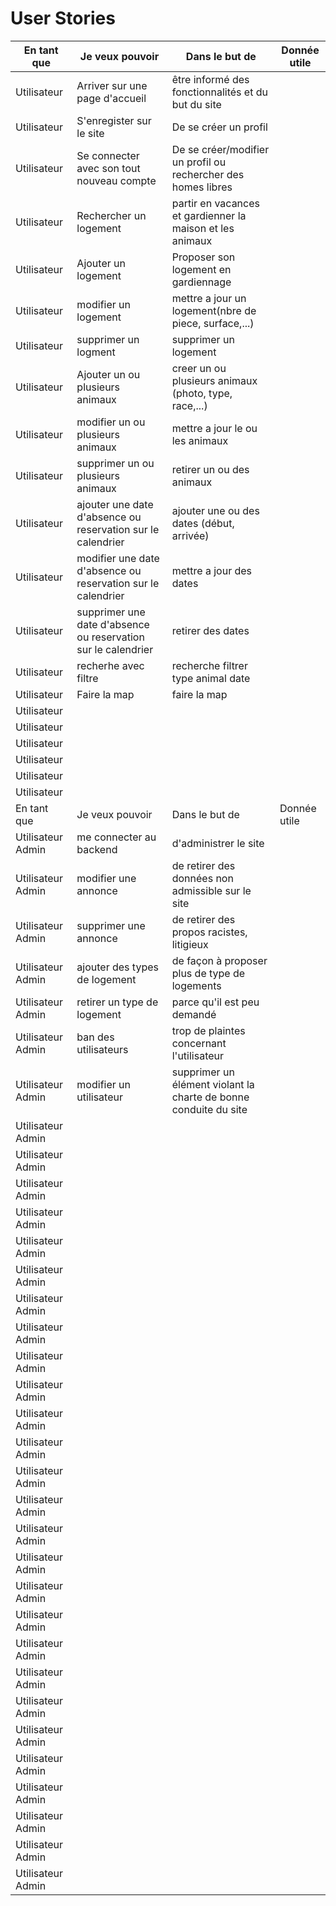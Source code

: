 # User Stories

| En tant que       | Je veux pouvoir                                               | Dans le but de                                                   | Donnée utile |
| ----------------- | ------------------------------------------------------------- | ---------------------------------------------------------------- | ------------ |
| Utilisateur       | Arriver sur une page d'accueil                                | être informé des fonctionnalités et du but du site               |              |
| Utilisateur       | S'enregister sur le site                                      | De se créer un profil                                            |              |
| Utilisateur       | Se connecter avec son tout nouveau compte                     | De se créer/modifier un profil ou rechercher des homes libres    |              |
| Utilisateur       | Rechercher un logement                                        | partir en vacances et gardienner la maison et les animaux        |              |
| Utilisateur       | Ajouter un logement                                           | Proposer son logement en gardiennage                             |              |
| Utilisateur       | modifier un logement                                          | mettre a jour un logement(nbre de piece, surface,...)            |              |
| Utilisateur       | supprimer un logment                                          | supprimer un logement                                            |              |
| Utilisateur       | Ajouter un ou plusieurs animaux                               | creer un ou plusieurs animaux (photo, type, race,...)            |              |
| Utilisateur       | modifier un ou plusieurs animaux                              | mettre a jour le ou les animaux                                  |              |
| Utilisateur       | supprimer un ou plusieurs animaux                             | retirer un ou des animaux                                        |              |
| Utilisateur       | ajouter une date d'absence ou reservation sur le calendrier   | ajouter une ou des dates (début, arrivée)                        |              |
| Utilisateur       | modifier une date d'absence ou reservation sur le calendrier  | mettre a jour des dates                                          |              |
| Utilisateur       | supprimer une date d'absence ou reservation sur le calendrier | retirer des dates                                                |              |
| Utilisateur       | recherhe avec filtre                                          | recherche filtrer type animal date                               |              |
| Utilisateur       | Faire la map                                                  | faire la map                                                     |              |
| Utilisateur       |                                                               |                                                                  |              |
| Utilisateur       |                                                               |                                                                  |              |
| Utilisateur       |                                                               |                                                                  |              |
| Utilisateur       |                                                               |                                                                  |              |
| Utilisateur       |                                                               |                                                                  |              |
| Utilisateur       |                                                               |                                                                  |              |
| En tant que       | Je veux pouvoir                                               | Dans le but de                                                   | Donnée utile |
| Utilisateur Admin | me connecter au backend                                       | d'administrer le site                                            |              |
| Utilisateur Admin | modifier une annonce                                          | de retirer des données non admissible sur le site                |              |
| Utilisateur Admin | supprimer une annonce                                         | de retirer des propos racistes, litigieux                        |              |
| Utilisateur Admin | ajouter des types de logement                                 | de façon à proposer plus de type de logements                    |              |
| Utilisateur Admin | retirer un type de logement                                   | parce qu'il est peu demandé                                      |              |
| Utilisateur Admin | ban des utilisateurs                                          | trop de plaintes concernant l'utilisateur                        |              |
| Utilisateur Admin | modifier un utilisateur                                       | supprimer un élément violant la charte de bonne conduite du site |              |
| Utilisateur Admin |                                                               |                                                                  |              |
| Utilisateur Admin |                                                               |                                                                  |              |
| Utilisateur Admin |                                                               |                                                                  |              |
| Utilisateur Admin |                                                               |                                                                  |              |
| Utilisateur Admin |                                                               |                                                                  |              |
| Utilisateur Admin |                                                               |                                                                  |              |
| Utilisateur Admin |                                                               |                                                                  |              |
| Utilisateur Admin |                                                               |                                                                  |              |
| Utilisateur Admin |                                                               |                                                                  |              |
| Utilisateur Admin |                                                               |                                                                  |              |
| Utilisateur Admin |                                                               |                                                                  |              |
| Utilisateur Admin |                                                               |                                                                  |              |
| Utilisateur Admin |                                                               |                                                                  |              |
| Utilisateur Admin |                                                               |                                                                  |              |
| Utilisateur Admin |                                                               |                                                                  |              |
| Utilisateur Admin |                                                               |                                                                  |              |
| Utilisateur Admin |                                                               |                                                                  |              |
| Utilisateur Admin |                                                               |                                                                  |              |
| Utilisateur Admin |                                                               |                                                                  |              |
| Utilisateur Admin |                                                               |                                                                  |              |
| Utilisateur Admin |                                                               |                                                                  |              |
| Utilisateur Admin |                                                               |                                                                  |              |
| Utilisateur Admin |                                                               |                                                                  |              |
| Utilisateur Admin |                                                               |                                                                  |              |
| Utilisateur Admin |                                                               |                                                                  |              |
| Utilisateur Admin |                                                               |                                                                  |              |
| Utilisateur Admin |                                                               |                                                                  |              |
